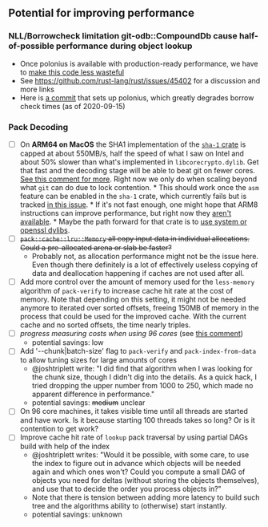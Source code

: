 ## Potential for improving performance

### NLL/Borrowcheck limitation git-odb::CompoundDb cause half-of-possible performance during object lookup

* Once polonius is available with production-ready performance, we have to [make this code less wasteful](https://github.com/Byron/gitoxide/blob/b125c763c5d628c397dce9a5d085fbf123ce1f29/git-odb/src/compound.rs#L42)
 * See https://github.com/rust-lang/rust/issues/45402 for a discussion and more links
 * Here is [a commit](https://github.com/Byron/gitoxide/commit/8c5bd095539042d7db0e611460803cdbf172beb0) that sets up polonius, which greatly degrades borrow check times (as of 2020-09-15)

### Pack Decoding

* [ ] On **ARM64 on MacOS** the SHA1 implementation of the [`sha-1` crate](https://github.com/RustCrypto/hashes) is capped at about 550MB/s, half the speed of what I saw on Intel and about 50% slower than what's implemented in `libcorecrypto.dylib`. Get that fast and the decoding stage will be able
      to beat git on fewer cores. [See this comment for more](https://github.com/Byron/gitoxide/discussions/46#discussioncomment-511268). Right now we only do when scaling beyond what `git` can do due to lock contention.
      * This should work once the `asm` feature can be enabled in the `sha-1` crate, which currently fails but is tracked [in this issue](https://github.com/RustCrypto/asm-hashes/issues/28).
        * If it's not fast enough, one might hope that ARM8 instructions can improve performance, but right now they [aren't available](https://github.com/rust-lang/stdarch/issues/1055#issuecomment-803737796).
        * Maybe the path forward for that crate is to [use system or openssl dylibs](https://github.com/RustCrypto/asm-hashes/issues/5).
* [ ] ~~`pack::cache::lru::Memory` all copy input data in individual allocations. Could a pre-allocated arena or slab be faster?~~
  * Probably not, as allocation performance might not be the issue here. Even though there definitely is a lot of effectively useless copying 
    of data and deallocation happening if caches are not used after all.
* [ ] Add more control over the amount of memory used for the `less-memory` algorithm of `pack-verify` to increase cache hit rate at the cost of memory.
  Note that depending on this setting, it might not be needed anymore to iterated over sorted offsets, freeing 150MB of memory in the process
  that could be used for the improved cache. With the current cache and no sorted offsets, the time nearly triples.
* [ ] _progress measuring costs when using 96 cores_ (see [this comment][josh-aug-12])
  * potential savings: low
* [ ] Add '--chunk|batch-size' flag to `pack-verify` and `pack-index-from-data` to allow tuning sizes for large amounts of cores
  * @joshtriplett write: "I did find that algorithm when I was looking for the chunk size, though I didn't dig into the details. As a quick hack, I tried dropping the upper number from 1000 to 250, which made no apparent difference in performance."
  * potential savings: ~~medium~~ unclear
* [ ] On 96 core machines, it takes visible time until all threads are started and have work. Is it because starting 100 threads takes so long? Or is it contention to get work?
* [ ] Improve cache hit rate of `lookup` pack traversal by using partial DAGs build with help of the index
  * @joshtriplett writes: "Would it be possible, with some care, to use the index to figure out in advance which objects will be needed again and which ones won't? Could you compute a small DAG of objects you need for deltas (without storing the objects themselves), and use that to decide the order you process objects in?"
  * Note that there is tension between adding more latency to build such tree and the algorithms ability to (otherwise) start instantly.
  * potential savings: unknown
    
[josh-aug-12]: https://github.com/Byron/gitoxide/issues/1#issuecomment-672566602
